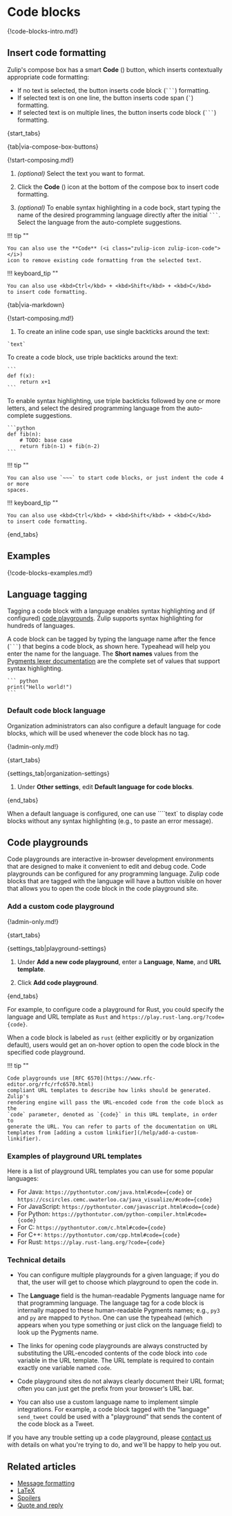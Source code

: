 # Code blocks

{!code-blocks-intro.md!}

## Insert code formatting

Zulip's compose box has a smart **Code** (<i class="zulip-icon
zulip-icon-code"></i>) button, which inserts contextually appropriate code
formatting:

- If no text is selected, the button inserts code block (` ``` `) formatting.
- If selected text is on one line, the button inserts code span (`` ` ``)
  formatting.
- If selected text is on multiple lines, the button inserts code block (` ``` `)
  formatting.

{start_tabs}

{tab|via-compose-box-buttons}

{!start-composing.md!}

1. _(optional)_ Select the text you want to format.

2. Click the **Code** (<i class="zulip-icon zulip-icon-code"></i>) icon at the
   bottom of the compose box to insert code formatting.

3. _(optional)_ To enable syntax highlighting in a code bock, start typing the
   name of the desired programming language directly after the initial ` ``` `.
   Select the language from the auto-complete suggestions.

!!! tip ""

    You can also use the **Code** (<i class="zulip-icon zulip-icon-code"></i>)
    icon to remove existing code formatting from the selected text.

!!! keyboard_tip ""

    You can also use <kbd>Ctrl</kbd> + <kbd>Shift</kbd> + <kbd>C</kbd>
    to insert code formatting.

{tab|via-markdown}

{!start-composing.md!}

1. To create an inline code span, use single backticks around the text:
~~~
`text`
~~~
   To create a code block, use triple backticks around the text:
~~~
```
def f(x):
    return x+1
```
~~~
   To enable syntax highlighting, use triple backticks followed by one or more
   letters, and select the desired programming language from the auto-complete
   suggestions.
~~~
```python
def fib(n):
    # TODO: base case
    return fib(n-1) + fib(n-2)
```
~~~

!!! tip ""

    You can also use `~~~` to start code blocks, or just indent the code 4 or more
    spaces.

!!! keyboard_tip ""

    You can also use <kbd>Ctrl</kbd> + <kbd>Shift</kbd> + <kbd>C</kbd>
    to insert code formatting.

{end_tabs}

## Examples

{!code-blocks-examples.md!}

## Language tagging

Tagging a code block with a language enables syntax highlighting and
(if configured) [code playgrounds](#code-playgrounds). Zulip supports syntax
highlighting for hundreds of languages.

A code block can be tagged by typing the language name after the fence
(` ``` `) that begins a code block, as shown here.  Typeahead will
help you enter the name for the language.  The **Short names** values
from the [Pygments lexer documentation][pygments-lexers] are the
complete set of values that support syntax highlighting.

~~~
``` python
print("Hello world!")
```
~~~

### Default code block language

Organization administrators can also configure a default language for code
blocks, which will be used whenever the code block has no tag.

{!admin-only.md!}

{start_tabs}

{settings_tab|organization-settings}

1. Under **Other settings**, edit **Default language for code blocks**.

{end_tabs}


When a default language is configured, one can use ````text` to display code
blocks without any syntax highlighting (e.g., to paste an error message).

## Code playgrounds

Code playgrounds are interactive in-browser development environments
that are designed to make it convenient to edit
and debug code. Code playgrounds can be configured for any programming language.
Zulip code blocks that are tagged with the language will have a button visible
on hover that allows you to open the code block in the code playground site.

### Add a custom code playground

{!admin-only.md!}

{start_tabs}

{settings_tab|playground-settings}

1. Under **Add a new code playground**, enter a **Language**, **Name**, and
**URL template**.

1. Click **Add code playground**.

{end_tabs}

For example, to configure code a playground for Rust, you could specify the
language and URL template as `Rust` and `https://play.rust-lang.org/?code={code}`.

When a code block is labeled as `rust` (either explicitly or by organization
default), users would get an on-hover option to open the code block in the
specified code playground.

!!! tip ""

    Code playgrounds use [RFC 6570](https://www.rfc-editor.org/rfc/rfc6570.html)
    compliant URL templates to describe how links should be generated. Zulip's
    rendering engine will pass the URL-encoded code from the code block as the
    `code` parameter, denoted as `{code}` in this URL template, in order to
    generate the URL. You can refer to parts of the documentation on URL
    templates from [adding a custom linkifier](/help/add-a-custom-linkifier).

### Examples of playground URL templates

Here is a list of playground URL templates you can use for some popular
languages:

* For Java: `https://pythontutor.com/java.html#code={code}` or
  `https://cscircles.cemc.uwaterloo.ca/java_visualize/#code={code}`
* For JavaScript: `https://pythontutor.com/javascript.html#code={code}`
* For Python: `https://pythontutor.com/python-compiler.html#code={code}`
* For C: `https://pythontutor.com/c.html#code={code}`
* For C++: `https://pythontutor.com/cpp.html#code={code}`
* For Rust: `https://play.rust-lang.org/?code={code}`

### Technical details

* You can configure multiple playgrounds for a given language; if you do that,
the user will get to choose which playground to open the code in.

* The **Language** field is the human-readable Pygments language name for that
programming language. The language tag for a code block is internally mapped
to these human-readable Pygments names; e.g., `py3` and `py` are mapped to
`Python`. One can use the typeahead (which appears when you type something
or just click on the language field) to look up the Pygments name.

* The links for opening code playgrounds are always constructed by substituting
the URL-encoded contents of the code block into `code` variable in the URL template.
The URL template is required to contain exactly one variable named `code`.

* Code playground sites do not always clearly document their URL format; often
you can just get the prefix from your browser's URL bar.

* You can also use a custom language name to implement simple integrations.
For example, a code block tagged with the "language" `send_tweet` could be
used with a "playground" that sends the content of the code block as a Tweet.

If you have any trouble setting up a code playground, please [contact
us](/help/contact-support) with details on what you're trying to do, and we'll
be happy to help you out.

## Related articles

* [Message formatting](/help/format-your-message-using-markdown)
* [LaTeX](/help/latex)
* [Spoilers](/help/spoilers)
* [Quote and reply](/help/quote-and-reply)

[pygments-lexers]: https://pygments.org/docs/lexers/
[get_lexer_by_name]: https://pygments-doc.readthedocs.io/en/latest/lexers/lexers.html#pygments.lexers.get_lexer_by_name
